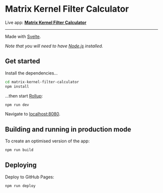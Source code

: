 # Matrix Kernel Filter Calculator

Live app: **[Matrix Kernel Filter Calculator](https://mschuepbach.github.io/matrix-kernel-filter-calculator)**

---

Made with [Svelte](https://svelte.dev).


*Note that you will need to have [Node.js](https://nodejs.org) installed.*


## Get started

Install the dependencies...

```bash
cd matrix-kernel-filter-calculator
npm install
```

...then start [Rollup](https://rollupjs.org):

```bash
npm run dev
```

Navigate to [localhost:8080](http://localhost:8080).

## Building and running in production mode

To create an optimised version of the app:

```bash
npm run build
```

## Deploying

Deploy to GitHub Pages:

```bash
npm run deploy
```
